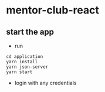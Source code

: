 # mentor-club-react

## start the app
* run 
```
cd application
yarn install
yarn json-server
yarn start
```
* login with any credentials
